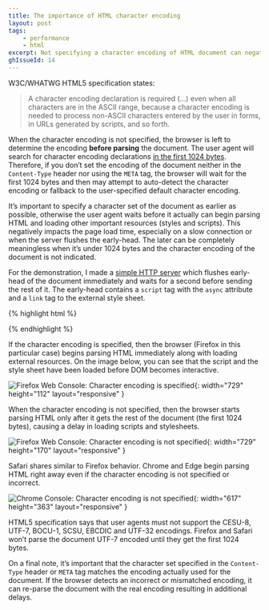 ```yaml
---
title: The importance of HTML character encoding
layout: post
tags:
    - performance
    - html
excerpt: Not specifying a character encoding of HTML document can negatively impact the page load time.
ghIssueId: 14
---
```


W3C/WHATWG HTML5 specification states:

> A character encoding declaration is required (…) even when all characters are in the ASCII range,
> because a character encoding is needed to process non-ASCII characters entered by the user in forms,
> in URLs generated by scripts, and so forth.

When the character encoding is not specified, the browser is left to determine the encoding __before parsing__
the document. The user agent will search for character encoding declarations
[in the first 1024 bytes](https://html.spec.whatwg.org/multipage/semantics.html#charset1024). Therefore,
if you don’t set the encoding of the document neither in the `Content-Type` header nor using the `META` tag,
the browser will wait for the first 1024 bytes and then may attempt to auto-detect the character encoding or
fallback to the user-specified default character encoding.

It’s important to specify a character set of the document as earlier as possible, otherwise the user agent
waits before it actually can begin parsing HTML and loading other important resources (styles and scripts).
This negatively impacts the page load time, especially on a slow connection or when the server flushes
the early-head. The later can be completely meaningless when it’s under 1024 bytes and the character encoding
of the document is not indicated.

For the demonstration, I made a [simple HTTP server](https://gist.github.com/eprev/322cd355319483aaaebbb2da35052281)
which flushes early-head of the document immediately and waits for a second before sending the rest of it.
The early-head contains a `script` tag with the `async` attribute and a `link` tag to the external style sheet.

{% highlight html %}
<script src="…" async onload="console.log({scripts: performance.now()})"></script>
<link href="…" rel="stylesheet" onload="console.log({styles: performance.now()})">
<script>document.addEventListener('DOMContentLoaded', () => console.log({DOMContentLoaded: performance.now()}))</script>
{% endhighlight %}

If the character encoding is specified, then the browser (Firefox in this particular case) begins parsing HTML
immediately along with loading external resources. On the image below, you can see that the script and
the style sheet have been loaded before DOM becomes interactive.

![Firefox Web Console: Character encoding is specified]({{site_url}}/images/posts/ff-charset-is-specified.png){: width="729" height="112" layout="responsive" }

When the character encoding is not specified, then the browser starts parsing HTML only after it gets
the rest of the document (the first 1024 bytes), causing a delay in loading scripts and stylesheets.

![Firefox Web Console: Character encoding is not specified]({{site_url}}/images/posts/ff-charset-is-not-specified.png){: width="729" height="170" layout="responsive" }

Safari shares similar to Firefox behavior. Chrome and Edge begin parsing HTML right away even if the character
encoding is not specified or incorrect.

![Chrome Console: Character encoding is not specified]({{site_url}}/images/posts/chrome-charset-is-not-specified.png){: width="617" height="363" layout="responsive" }

HTML5 specification says that user agents must not support the CESU-8, UTF-7, BOCU-1, SCSU, EBCDIC
and UTF-32 encodings. Firefox and Safari won’t parse the document UTF-7 encoded until they get
the first 1024 bytes.

On a final note, it’s important that the character set specified in the `Content-Type` header or `META` tag
matches the encoding actually used for the document. If the browser detects an incorrect or mismatched encoding,
it can re-parse the document with the real encoding resulting in additional delays.
